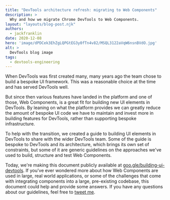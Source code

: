 ```yaml
---
title: "DevTools architecture refresh: migrating to Web Components"
description: >
  Why and how we migrate Chrome DevTools to Web Components.
layout: "layouts/blog-post.njk"
authors:
  - jackfranklin
date: 2020-12-08
hero: 'image/dPDCek3EhZgLQPGtEG3y0fTn4v82/MSQL3122aVqW6nsnBVdO.jpg'
alt: >
  DevTools blog image
tags:
  - devtools-engineering
---
```


When DevTools was first created many, many years ago the team chose to build a bespoke UI framework. This was a reasonable choice at the time and has served DevTools well.

But since then various features have landed in the platform and one of those, Web Components, is a great fit for building new UI elements in DevTools. By leaning on what the platform provides we can greatly reduce the amount of bespoke UI code we have to maintain and invest more in building features for DevTools, rather than supporting bespoke infrastructure.

To help with the transition, we created a guide to building UI elements in DevTools to share with the wider DevTools team. Some of the guide is bespoke to DevTools and its architecture, which brings its own set of constraints, but some of it are generic guidelines on the approaches we've used to build, structure and test Web Components. 

Today, we're making this document publicly available at [goo.gle/building-ui-devtools](https://goo.gle/building-ui-devtools
). If you've ever wondered more about how Web Components are used in large, real world applications, or some of the challenges that come with integrating components into a large, pre-existing codebase, this document could help and provide some answers. If you have any questions about our guidelines, feel free to [tweet me](https://www.twitter.com/Jack_Franklin).
